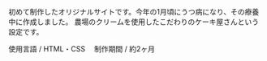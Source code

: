 初めて制作したオリジナルサイトです。今年の1月頃にうつ病になり、その療養中に作成しました。
農場のクリームを使用したこだわりのケーキ屋さんという設定です。

使用言語 / HTML・CSS
　制作期間 / 約2ヶ月
